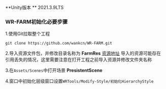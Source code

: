 **Unity版本 ** 2021.3.9LTS



### WR-FARM初始化必要步骤

1.使用Git拉取整个工程
```
git clone https://github.com/wankcn/WR-FARM.git
```
2.导入资源文件包，并修改目录名称为 **FarmRes** [资源地址](https://assetstore.unity.com/packages/2d/m-farm-rpg-assets-pack-215013)
导入的资源可能存在引用丢失的情况，这里需要注意在打开工程之前导入资源并修改文件夹名称

3.在`Assets/Scenes`中打开场景 **PresistentScene**

4.窗口中初始化层级窗口设置`WRTools/Modify-Style/初始化HierarchyStyle`